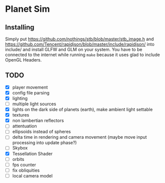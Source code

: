 # Planet Sim

## Installing
Simply put https://github.com/nothings/stb/blob/master/stb_image.h and https://github.com/Tencent/rapidjson/blob/master/include/rapidjson/ into include/
and install GLFW and GLM on your system.
You have to be connected to the internet while running `make` because
it uses glad to include OpenGL Headers.

## TODO
- [x] player movement
- [x] config file parsing
- [x] lighting
- [ ] multiple light sources
- [x] lights on the dark side of planets (earth), make ambient light settable
- [x] textures
- [x] non lambertian reflectors
- [ ] attentuation
- [ ] ellipsoids instead of spheres
- [ ] delta time in rendering and camera movement (maybe move input processing into update phase?)
- [ ] Skybox
- [x] Tessellation Shader
- [ ] orbits
- [ ] fps counter
- [ ] fix obliquities
- [ ] local camera model